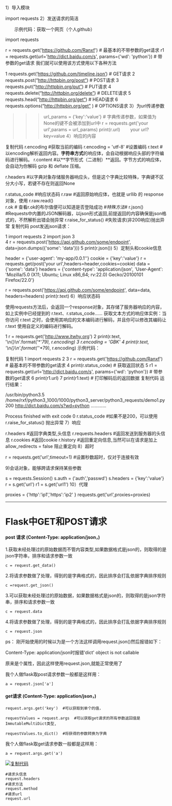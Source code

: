 1）导入模块

import requests
2）发送请求的简洁

　　示例代码：获取一个网页（个人github）

import requests

r = requests.get('https://github.com/Ranxf')       # 最基本的不带参数的get请求
r1 = requests.get(url='http://dict.baidu.com/s', params={'wd': 'python'})      # 带参数的get请求
我们就可以使用该方式使用以下各种方法

1   requests.get(‘https://github.com/timeline.json’)                                # GET请求
2   requests.post(“http://httpbin.org/post”)                                        # POST请求
3   requests.put(“http://httpbin.org/put”)                                          # PUT请求
4   requests.delete(“http://httpbin.org/delete”)                                    # DELETE请求
5   requests.head(“http://httpbin.org/get”)                                         # HEAD请求
6   requests.options(“http://httpbin.org/get” )                                     # OPTIONS请求
3）为url传递参数

>>> url_params = {'key':'value'}       #    字典传递参数，如果值为None的键不会被添加到url中
>>> r = requests.get('your url',params = url_params)
>>> print(r.url)
　　your url?key=value
4）响应的内容

复制代码
r.encoding                       #获取当前的编码
r.encoding = 'utf-8'             #设置编码
r.text                           #以encoding解析返回内容。**字符串方式**的响应体，会自动根据响应头部的字符编码进行解码。
r.content                        #以**字节形式（二进制）**返回。字节方式的响应体，会自动为你解码 gzip 和 deflate 压缩。

r.headers                        #以字典对象存储服务器响应头，但是这个字典比较特殊，字典键不区分大小写，若键不存在则返回None

r.status_code                     #响应状态码
r.raw                             #返回原始响应体，也就是 urllib 的 response 对象，使用 r.raw.read()   
r.ok                              # 查看r.ok的布尔值便可以知道是否登陆成功
 #*特殊方法*#
r.json()                         #Requests中内置的JSON解码器，以json形式返回,前提返回的内容确保是json格式的，不然解析出错会抛异常
r.raise_for_status()             #失败请求(非200响应)抛出异常
复制代码
post发送json请求：

1 import requests
2 import json
3  
4 r = requests.post('https://api.github.com/some/endpoint', data=json.dumps({'some': 'data'}))
5 print(r.json())
5）定制头和cookie信息

header = {'user-agent': 'my-app/0.0.1''}
cookie = {'key':'value'}
 r = requests.get/post('your url',headers=header,cookies=cookie) 
data = {'some': 'data'}
headers = {'content-type': 'application/json',
           'User-Agent': 'Mozilla/5.0 (X11; Ubuntu; Linux x86_64; rv:22.0) Gecko/20100101 Firefox/22.0'}

r = requests.post('https://api.github.com/some/endpoint', data=data, headers=headers)
print(r.text)
6）响应状态码

使用requests方法后，会返回一个response对象，其存储了服务器响应的内容，如上实例中已经提到的 r.text、r.status_code……
获取文本方式的响应体实例：当你访问 r.text 之时，会使用其响应的文本编码进行解码，并且你可以修改其编码让 r.text 使用自定义的编码进行解码。

1 r = requests.get('http://www.itwhy.org')
2 print(r.text, '\n{}\n'.format('*'*79), r.encoding)
3 r.encoding = 'GBK'
4 print(r.text, '\n{}\n'.format('*'*79), r.encoding)
示例代码：

复制代码
1 import requests
2 
3 r = requests.get('https://github.com/Ranxf')       # 最基本的不带参数的get请求
4 print(r.status_code)                               # 获取返回状态
5 r1 = requests.get(url='http://dict.baidu.com/s', params={'wd': 'python'})      # 带参数的get请求
6 print(r1.url)
7 print(r1.text)        # 打印解码后的返回数据
复制代码
运行结果：

/usr/bin/python3.5 /home/rxf/python3_1000/1000/python3_server/python3_requests/demo1.py
200
http://dict.baidu.com/s?wd=python
…………

Process finished with exit code 0
 r.status_code                      #如果不是200，可以使用 r.raise_for_status() 抛出异常
7）响应

r.headers                                  #返回字典类型,头信息
r.requests.headers                         #返回发送到服务器的头信息
r.cookies                                  #返回cookie
r.history                                  #返回重定向信息,当然可以在请求是加上allow_redirects = false 阻止重定向
8）超时

 

r = requests.get('url',timeout=1)           #设置秒数超时，仅对于连接有效


9)会话对象，能够跨请求保持某些参数

s = requests.Session()
s.auth = ('auth','passwd')
s.headers = {'key':'value'}
r = s.get('url')
r1 = s.get('url1') 
10）代理

 

proxies = {'http':'ip1','https':'ip2' }
requests.get('url',proxies=proxies)

------

# Flask中GET和POST请求

#### post 请求 (Content-Type: application/json，)

1.获取未经处理过的原始数据而不管内容类型,如果数据格式是json的，则取得的是json字符串，排序和请求参数一致

```
c = request.get_data()    
```

2.将请求参数做了处理，得到的是字典格式的，因此排序会打乱依据字典排序规则

```
c =request.get_json()
```

3.可以获取未经处理过的原始数据，如果数据格式是json的，则取得的是json字符串，排序和请求参数一致

```
c = request.data
```

4.将请求参数做了处理，得到的是字典格式的，因此排序会打乱依据字典排序规则

```
c = request.json
```

ps： 刚开始使用的时候以为是一个方法这样调用request.json()然后报错如下：

   Content-Type: application/json时报错'dict' object is not callable

   原来是个属性，因此这样使用request.json,就能正常使用了

 

我个人做flask取post请求参数一般都是这样用：

```
a = request.json['a']
```

 

#### get请求 (Content-Type: application/json，)　　

```
request.args.get('key')  #可以获取到单个的值，

requestValues = request.args  #可以获取get请求的所有参数返回值是ImmutableMultiDict类型,

requestValues.to_dict()  #将获得的参数转换为字典
```

 

我个人做flask取get请求参数一般都是这样用：

```
a = request.args.get('a')
```

 

[![复制代码](https://common.cnblogs.com/images/copycode.gif)](javascript:void(0);)

```
#请求头信息
request.headers 
#请求方法
request.method 
#请求url   
request.url
```